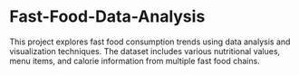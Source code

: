 # Fast-Food-Data-Analysis
This project explores fast food consumption trends using data analysis and visualization techniques. The dataset includes various nutritional values, menu items, and calorie information from multiple fast food chains.
